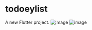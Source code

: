# todoeylist

A new Flutter project.
![image](https://user-images.githubusercontent.com/64355174/145676029-7d2ab69b-b70b-47f2-9ef8-c465d58645c0.png)
![image](https://user-images.githubusercontent.com/64355174/145676041-c315b281-bf0d-4645-804b-3debd40ca931.png)
